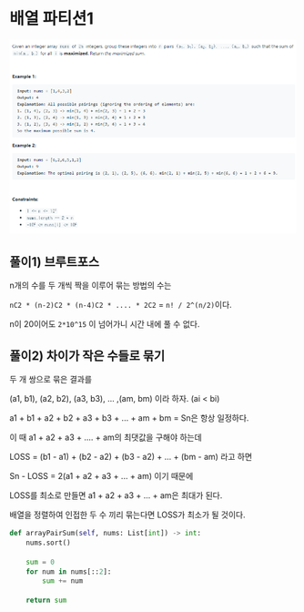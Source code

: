 # 배열 파티션1



![problem](1.png)

## 풀이1) 브루트포스

n개의 수를 두 개씩 짝을 이루어 묶는 방법의 수는 

`nC2 * (n-2)C2 * (n-4)C2 * .... * 2C2` = `n! / 2^(n/2)`이다.

n이 20이어도 `2*10^15` 이 넘어가니 시간 내에 풀 수 없다.

## 풀이2) 차이가 작은 수들로 묶기

두 개 쌍으로 묶은 결과를 

(a1, b1), (a2, b2), (a3, b3), ... ,(am, bm) 이라 하자. (ai < bi)

a1 + b1 + a2 + b2 + a3 + b3 + ... + am + bm = Sn은 항상 일정하다.

이 때 a1 + a2 + a3 + .... + am의 최댓값을 구해야 하는데

LOSS = (b1 - a1) + (b2 - a2) + (b3 - a2) + ... + (bm - am) 라고 하면

 Sn - LOSS = 2(a1 + a2 + a3 + ... + am) 이기 때문에

LOSS를 최소로 만들면 a1 + a2 + a3 + ... + am은 최대가 된다.

배열을 정렬하여 인접한 두 수 끼리 묶는다면 LOSS가 최소가 될 것이다.

```python
def arrayPairSum(self, nums: List[int]) -> int:
    nums.sort()
        
    sum = 0
    for num in nums[::2]:
        sum += num
        
    return sum
```

